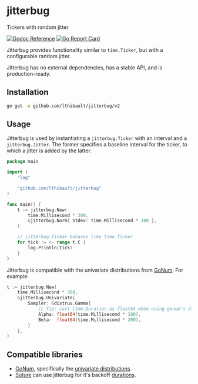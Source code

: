 # jitterbug

Tickers with random jitter

[![Godoc Reference](https://img.shields.io/badge/godoc-reference-blue.svg?style=flat-square)](https://godoc.org/github.com/lthibault/jitterbug)
[![Go Report Card](https://goreportcard.com/badge/github.com/SentimensRG/ctx?style=flat-square)](https://goreportcard.com/report/github.com/lthibault/jitterbug)

Jitterbug provides functionality similar to `time.Ticker`, but with a configurable random jitter.

Jitterbug has no external dependencies, has a stable API, and is production-ready.

## Installation

```bash
go get -u github.com/lthibault/jitterbug/v2
```

## Usage

Jitterbug is used by instantiating a `jitterbug.Ticker` with an interval and a
`jitterbug.Jitter`.  The former specifies a baseline interval for the ticker,
to which a jitter is added by the latter.

```go
package main

import (
    "log"

    "github.com/lthibault/jitterbug"
)

func main() {
    t := jitterbug.New(
        time.Millisecond * 300,
        &jitterbug.Norm{ Stdev: time.Millisecond * 100 },
    )

    // jitterbug.Ticker behaves like time.Ticker
    for tick := <- range t.C {
        log.Println(tick)
    }
}

```

Jitterbug is compatible with the univariate distributions from [GoNum](https://godoc.org/gonum.org/v1/gonum/stat/distuv).  For example:

```go
t := jitterbug.New(
    time.Millisecond * 300,
    &jitterbug.Univariate{
        Sampler: &distruv.Gamma{
            // Tip: cast time.Duration as float64 when using gonum's distruv
            Alpha: float64(time.Millisecond * 100),
            Beta:  float64(time.Millisecond * 200),
        }
    },
)
```

## Compatible libraries

- [GoNum](https://github.com/gonum/gonum), specifically the [univariate distributions](https://godoc.org/gonum.org/v1/gonum/stat/distuv).
- [Suture](https://github.com/thejerf/suture) can use jitterbug for it's backoff [durations](https://godoc.org/github.com/thejerf/suture#Jitter).
